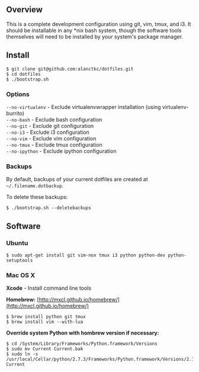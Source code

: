 ## Overview

This is a complete development configuration using git, vim, tmux, and i3. It should be installable in any *nix bash system, though the software tools themselves will need to be installed by your system's package manager.

## Install

    $ git clone git@github.com:alanctkc/dotfiles.git
    $ cd dotfiles
    $ ./bootstrap.sh

### Options

`--no-virtualenv` - Exclude virtualenvwrapper installation (using virtualenv-burrito)  
`--no-bash` - Exclude bash configuration  
`--no-git` - Exclude git configuration  
`--no-i3` - Exclude i3 configuration  
`--no-vim` - Exclude vim configuration  
`--no-tmux` - Exclude tmux configuration  
`--no-ipython` - Exclude ipython configuration  

### Backups

By default, backups of your current dotfiles are created at `~/.filename.dotbackup`.

To delete these backups:

    $ ./bootstrap.sh --deletebackups

## Software

### Ubuntu

    $ sudo apt-get install git vim-nox tmux i3 python python-dev python-setuptools

### Mac OS X

**Xcode** - Install command line tools

**Homebrew:** [http://mxcl.github.io/homebrew/](http://mxcl.github.io/homebrew/)

    $ brew install python git tmux
    $ brew install vim --with-lua

**Override system Python with hombrew version if necessary:**

    $ cd /System/Library/Frameworks/Python.framework/Versions
    $ sudo mv Current Current.bak
    $ sudo ln -s /usr/local/Cellar/python/2.7.3/Frameworks/Python.framework/Versions/2.7 Current
